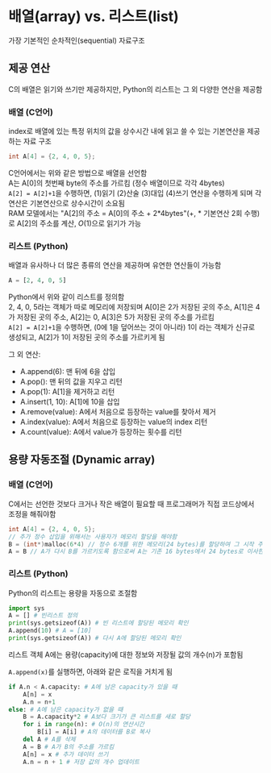 # 배열(array) vs. 리스트(list)
가장 기본적인 순차적인(sequential) 자료구조

## 제공 연산
C의 배열은 읽기와 쓰기만 제공하지만, Python의 리스트는 그 외 다양한 연산을 제공함
### 배열 (C언어)
index로 배열에 있는 특정 위치의 값을 상수시간 내에 읽고 쓸 수 있는 기본연산을 제공하는 자료 구조
```c
int A[4] = {2, 4, 0, 5};
```
C언어에서는 위와 같은 방법으로 배열을 선언함\
A는 A[0]의 첫번째 byte의 주소를 가르킴 (정수 배열이므로 각각 4bytes)\
`A[2] = A[2]+1`을 수행하면, (1)읽기 (2)산술 (3)대입 (4)쓰기 연산을 수행하게 되며 각 연산은 기본연산으로 상수시간이 소요됨\
RAM 모델에서는 "A[2]의 주소 = A[0]의 주소 + 2*4bytes"(+, * 기본연산 2회 수행)로 A[2]의 주소를 계산, $O(1)$으로 읽기가 가능

### 리스트 (Python)
배열과 유사하나 더 많은 종류의 연산을 제공하며 유연한 연산들이 가능함
```python
A = [2, 4, 0, 5]
```
Python에서 위와 같이 리스트를 정의함\
2, 4, 0, 5라는 객체가 따로 메모리에 저장되며
A[0]은 2가 저장된 곳의 주소, A[1]은 4가 저장된 곳의 주소, A[2]는 0, A[3]은 5가 저장된 곳의 주소를 가르킴\
`A[2] = A[2]+1`을 수행하면, (0에 1을 덮어쓰는 것이 아니라) 1이 라는 객체가 신규로 생성되고, A[2]가 1이 저장된 곳의 주소를 가르키게 됨

그 외 연산:
- A.append(6): 맨 뒤에 6을 삽입
- A.pop(): 맨 뒤의 값을 지우고 리턴
- A.pop(1): A[1]을 제거하고 리턴
- A.insert(1, 10): A[1]에 10을 삽입
- A.remove(value): A에서 처음으로 등장하는 value를 찾아서 제거
- A.index(value): A에서 처음으로 등장하는 value의 index 리턴
- A.count(value): A에서 value가 등장하는 횟수를 리턴

## 용량 자동조절 (Dynamic array)
### 배열 (C언어)
C에서는 선언한 것보다 크거나 작은 배열이 필요할 때 프로그래머가 직접 코드상에서 조정을 해줘야함
```c
int A[4] = {2, 4, 0, 5};
// 추가 정수 삽입을 위해서는 사용자가 메모리 할당을 해야함
B = (int*)malloc(6*4) // 정수 6개를 위한 메모리(24 bytes)를 할당하여 그 시작 주소를 B에 저장
A = B // A가 다시 B를 가르키도록 함으로써 A는 기존 16 bytes에서 24 bytes로 이사한 것이 됨
```

### 리스트 (Python)
Python의 리스트는 용량을 자동으로 조절함

```python
import sys
A = [] # 빈리스트 정의
print(sys.getsizeof(A)) # 빈 리스트에 할당된 메모리 확인
A.append(10) # A = [10]
print(sys.getsizeof(A)) # 다시 A에 할당된 메모리 확인
```
리스트 객체 A에는 용량(capacity)에 대한 정보와 저장될 값의 개수(n)가 포함됨

`A.append(x)`를 실행하면, 아래와 같은 로직을 거치게 됨
```python
if A.n < A.capacity: # A에 남은 capacity가 있을 때
    A[n] = x
    A.n = n+1
else: # A에 남은 capacity가 없을 때
    B = A.capacity*2 # A보다 크기가 큰 리스트를 새로 할당
    for i in range(n): # O(n)의 연산시간
        B[i] = A[i] # A의 데이터를 B로 복사
    del A # A를 삭제
    A = B # A가 B의 주소를 가르킴
    A[n] = x # 추가 데이터 쓰기
    A.n = n + 1 # 저장 값의 개수 업데이트
```